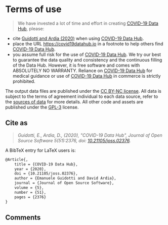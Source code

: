 # Terms of use

> We have invested a lot of time and effort in creating [COVID-19 Data Hub](https://covid19datahub.io/), please: 

- cite [Guidotti and Ardia (2020)](https://doi.org/10.21105/joss.02376) when using [COVID-19 Data Hub](https://covid19datahub.io).
- place the URL https://covid19datahub.io in a footnote to help others find [COVID-19 Data Hub](https://covid19datahub.io/).
- you assume full risk for the use of [COVID-19 Data Hub](https://covid19datahub.io/). We try our best to guarantee the data quality and consistency and the continuous filling of the Data Hub. However, it is free software and comes with ABSOLUTELY NO WARRANTY. Reliance on [COVID-19 Data Hub](https://covid19datahub.io/) for medical guidance or use of [COVID-19 Data Hub](https://covid19datahub.io/) in commerce is strictly prohibited.

The output data files are published under the [CC BY-NC license](https://creativecommons.org/licenses/by-nc/4.0/). All data is subject to the terms of agreement individual to each data source, refer to the [sources of data](/reference/) for more details. All other code and assets are published under the [GPL-3](https://www.r-project.org/Licenses/GPL-3) license.

## Cite as

> *Guidotti, E., Ardia, D., (2020), "COVID-19 Data Hub", Journal of Open Source Software 5(51):2376, doi: [10.21105/joss.02376](https://doi.org/10.21105/joss.02376).*

A BibTeX entry for LaTeX users is:

```latex
@Article{,
    title = {COVID-19 Data Hub},
    year = {2020},
    doi = {10.21105/joss.02376},
    author = {Emanuele Guidotti and David Ardia},
    journal = {Journal of Open Source Software},
    volume = {5},
    number = {51},
    pages = {2376}
}
```

## Comments

<div class="utterances"></div>
<script src="https://utteranc.es/client.js"
        repo="covid19datahub/COVID19"
        issue-term="pathname"
        theme="github-light"
        crossorigin="anonymous"
        async>
</script>
